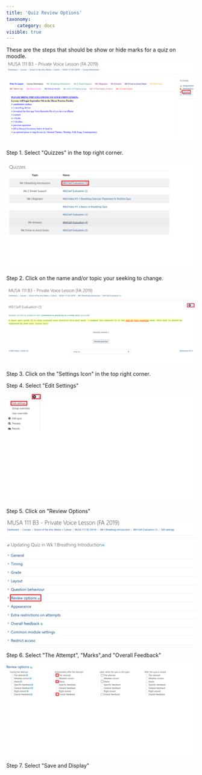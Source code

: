 ```yaml
---
title: 'Quiz Review Options'
taxonomy:
    category: docs
visible: true
---
```


These are the steps that should be show or hide marks for a quiz on moodle.
![](MUSI-1.png)

Step 1. Select "Quizzes" in the top right corner.

![](MUSI-2.png)

Step 2. Click on the name and/or topic your seeking to change.

![](MUSI-3.png)

Step 3. Click on the "Settings Icon" in the top right corner.

Step 4. Select "Edit Settings"

![](MUSI-4.png)

Step 5. Click on "Review Options"

![](MUSI-5.png)

Step 6. Select "The Attempt", "Marks",and "Overall Feedback"


![](MUSI-6.png)

Step 7. Select "Save and Display"
